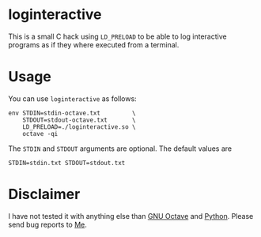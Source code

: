loginteractive
==============

This is a small C hack using `LD_PRELOAD` to be able to log interactive
programs as if they where executed from a terminal.

Usage
=====

You can use `loginteractive` as follows:

    env STDIN=stdin-octave.txt         \
        STDOUT=stdout-octave.txt       \
        LD_PRELOAD=./loginteractive.so \
        octave -qi

The `STDIN` and `STDOUT` arguments are optional. The default values are

    STDIN=stdin.txt STDOUT=stdout.txt

Disclaimer
==========

I have not tested it with anything else than [GNU Octave] and [Python].
Please send bug reports to [Me].

[Me]: mailto:holst@matmech.com
[GNU Octave]: https://www.gnu.org/software/octave/
[Python]: https://www.python.org/

